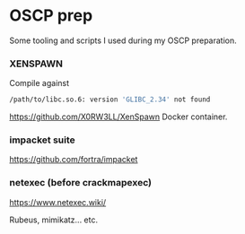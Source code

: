 # OSCP prep
Some tooling and scripts I used during my OSCP preparation.

### XENSPAWN 
Compile against 
```bash
/path/to/libc.so.6: version 'GLIBC_2.34' not found
```
https://github.com/X0RW3LL/XenSpawn
Docker container.


### impacket suite
https://github.com/fortra/impacket

### netexec (before crackmapexec)
https://www.netexec.wiki/

Rubeus, mimikatz... etc.
